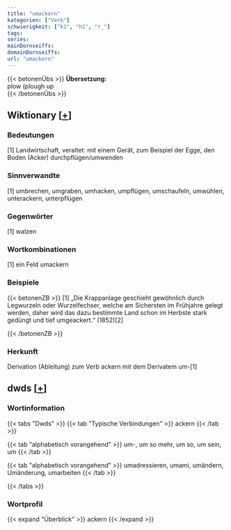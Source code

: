 ```yaml
---
title: "umackern"
kategorien: ["Verb"]
schwierigkeit: ["k1", "h1", "r_"]
tags:
series:
mainDornseiffs:
domainDornseiffs:
url: "umackern"
---
```


{{< betonenÜbs >}}
**Übersetzung:**  
plow (plough up  
{{< /betonenÜbs >}}

## Wiktionary [[+](https://de.wiktionary.org/wiki/umackern)]

### Bedeutungen
[1] Landwirtschaft, veraltet: mit einem Gerät, zum Beispiel der Egge, den Boden (Acker) durchpflügen/umwenden  

### Sinnverwandte
[1] umbrechen, umgraben, umhacken, umpflügen, umschaufeln, umwühlen, unterackern, unterpflügen  

### Gegenwörter
[1] walzen  

### Wortkombinationen
[1] ein Feld umackern  

### Beispiele
{{< betonenZB >}}
[1] „Die Krappanlage geschieht gewöhnlich durch Legwurzeln oder Wurzelfechser, welche am Sichersten im Frühjahre gelegt werden, daher wird das dazu bestimmte Land schon im Herbste stark gedüngt und tief umgeackert.“ (1852)[2]  

{{< /betonenZB >}}
### Herkunft
Derivation (Ableitung) zum Verb ackern mit dem Derivatem um-[1]  



## dwds [[+](https://www.dwds.de/wb/umackern)]

### Wortinformation
{{< tabs "Dwds" >}}
{{< tab "Typische Verbindungen" >}}
ackern
{{< /tab >}}

{{< tab "alphabetisch vorangehend" >}}
um-, um so mehr, um so, um sein, um
{{< /tab >}}

{{< tab "alphabetisch vorangehend" >}}
umadressieren, umami, umändern, Umänderung, umarbeiten
{{< /tab >}}

{{< /tabs >}}

### Wortprofil
{{< expand "Überblick" >}} ackern {{< /expand >}}

